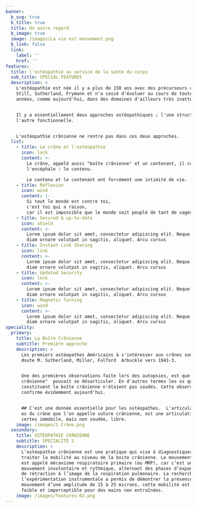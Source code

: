 ```yaml
---
banner:
  b_svg: true
  b_title: true
  title: Un autre regard
  b_image: true
  image: /images/La vie est mouvement.png
  b_link: false
  link:
    label: ''
    href: ''
features:
  title: l'ostéopathie au service de la santé du corps
  sub_title: SPECIAL FEATURES
  description: >
    L'ostéopathie est née il y a plus de 150 ans avec des précurseurs comme
    Still, Sutherland, Frymann et n'a cessé d'évoluer au cours de toutes ces
    années, comme aujourd'hui, dans des domaines d'ailleurs très inattendus.


    Il y a essentiellement deux approches ostéopathiques ; l'une structurelle,
    l'autre fonctionnelle.


    L'ostéopathie crânienne ne rentre pas dans ces deux approches.
  list:
    - title: Le crâne et l'ostéopathie
      icon: lock
      content: >-
        Le crâne, appelé aussi "boîte crânienne" et un contenant, il contient
        l'encéphale : le contenu.

        Le contenu et le contenant ont forcément une intimité de vie.
    - title: Réflexion
      icon: wind
      content: |-
        Si tout le monde est contre toi,
        c'est toi qui a raison,
        car il est impossible que le monde soit peuplé de tant de sages.
    - title: Secured & up-to-date
      icon: shield
      content: >-
        Lorem ipsum dolor sit amet, consectetur adipiscing elit. Neque enim id
        diam ornare volutpat in sagitis, aliquet. Arcu cursus
    - title: Instant Link Sharing
      icon: link
      content: >-
        Lorem ipsum dolor sit amet, consectetur adipiscing elit. Neque enim id
        diam ornare volutpat in sagitis, aliquet. Arcu cursus
    - title: Updated Security
      icon: lock
      content: >-
        Lorem ipsum dolor sit amet, consectetur adipiscing elit. Neque enim id
        diam ornare volutpat in sagitis, aliquet. Arcu cursus
    - title: Magnetic Turning
      icon: wind
      content: >-
        Lorem ipsum dolor sit amet, consectetur adipiscing elit. Neque enim id
        diam ornare volutpat in sagitis, aliquet. Arcu cursus
speciality:
  primary:
    title: La Boîte Crânienne
    subtitle: Première approche
    description: >
      Les premiers ostéopathes Américains à s'intéresser aux crânes sont sans
      doute M. Sutherland, Miller, Fulford  Arbuckle vers 1941-3.


      Une des premières observations faite lors des autopsies, est que "la boîte
      crânienne"  pouvait se désarticuler. En d'autres termes les os qui
      constituent la boîte crânienne n'étaient pas soudés. Cette observation se
      confirme évidemment aujourd'hui.


      ## C'est une donnée essentielle pour les ostéopathes.  L'articulation des
      os du crâne que l'on appelle suture crânienne, est une articulation, 
      certes immobile, mais non soudée, libre.
    image: /images/1 Crâne.png
  secondary:
    title: OSTÉOPATHIE CRÂNIENNE
    subtitle: SPECIALITÉ 2
    description: >
      L’ostéopathie crânienne est une pratique qui vise à diagnostiquer et à
      traiter la mobilité au niveau de la boite crânienne. Le mouvement présent
      est appelé mécanisme respiratoire primaire (ou MRP), car c’est un
      mouvement involontaire et rythmique, alternant des phases d’expansion et
      de rétraction à l’image de la respiration pulmonaire. La recherche par
      l’expérimentation instrumentale a permis de démontrer la présence d’un
      mouvement d’une amplitude de 15 à 25 microns, cette mobilité est donc très
      faible et imperceptible pour des mains non entraînées.
    image: /images/features-02.png
---
```












